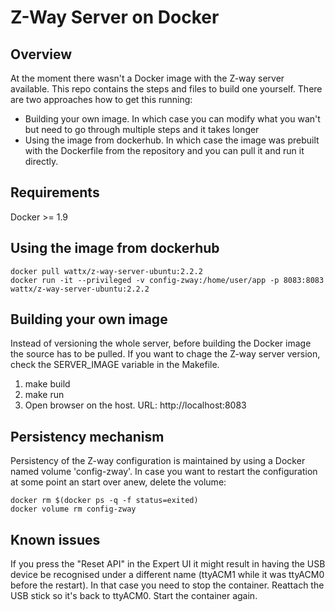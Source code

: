 # Z-Way Server on Docker

## Overview

At the moment there wasn't a Docker image with the Z-way server available. This repo contains the steps and files to build one yourself. There are two approaches how to get this running:

* Building your own image. In which case you can modify what you wan't but need to go through multiple steps and it takes longer
* Using the image from dockerhub. In which case the image was prebuilt with the Dockerfile from the repository and you can pull it and run it directly.

## Requirements
Docker >= 1.9


## Using the image from dockerhub
```
docker pull wattx/z-way-server-ubuntu:2.2.2
docker run -it --privileged -v config-zway:/home/user/app -p 8083:8083 wattx/z-way-server-ubuntu:2.2.2
```
## Building your own image

Instead of versioning the whole server, before building the Docker image the source has to be pulled. If you want to chage the Z-way server version, check the SERVER_IMAGE variable in the Makefile.

1. make build
2. make run
3. Open browser on the host. URL: http://localhost:8083


## Persistency mechanism

Persistency of the Z-way configuration is maintained by using a Docker named volume 'config-zway'. In case you want to restart the configuration at some point an start over anew, delete the volume:

```
docker rm $(docker ps -q -f status=exited)
docker volume rm config-zway
```

## Known issues

If you press the "Reset API" in the Expert UI it might result in having the USB device be recognised under a different name (ttyACM1 while it was ttyACM0 before the restart).
In that case you need to stop the container.
Reattach the USB stick so it's back to ttyACM0.
Start the container again.
